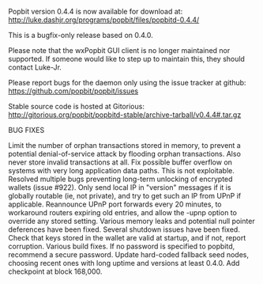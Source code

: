 Popbit version 0.4.4 is now available for download at:
http://luke.dashjr.org/programs/popbit/files/popbitd-0.4.4/

This is a bugfix-only release based on 0.4.0.

Please note that the wxPopbit GUI client is no longer maintained nor supported. If someone would like to step up to maintain this, they should contact Luke-Jr.

Please report bugs for the daemon only using the issue tracker at github:
https://github.com/popbit/popbit/issues

Stable source code is hosted at Gitorious:
http://gitorious.org/popbit/popbitd-stable/archive-tarball/v0.4.4#.tar.gz

BUG FIXES

Limit the number of orphan transactions stored in memory, to prevent a potential denial-of-service attack by flooding orphan transactions. Also never store invalid transactions at all.
Fix possible buffer overflow on systems with very long application data paths. This is not exploitable.
Resolved multiple bugs preventing long-term unlocking of encrypted wallets (issue #922).
Only send local IP in "version" messages if it is globally routable (ie, not private), and try to get such an IP from UPnP if applicable.
Reannounce UPnP port forwards every 20 minutes, to workaround routers expiring old entries, and allow the -upnp option to override any stored setting.
Various memory leaks and potential null pointer deferences have been
fixed.
Several shutdown issues have been fixed.
Check that keys stored in the wallet are valid at startup, and if not,
report corruption.
Various build fixes.
If no password is specified to popbitd, recommend a secure password.
Update hard-coded fallback seed nodes, choosing recent ones with long uptime and versions at least 0.4.0.
Add checkpoint at block 168,000.

